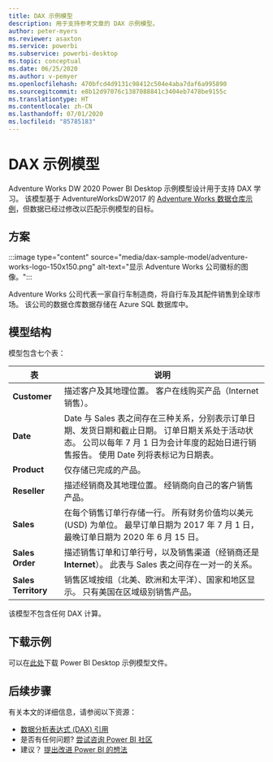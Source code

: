 ```yaml
---
title: DAX 示例模型
description: 用于支持参考文章的 DAX 示例模型。
author: peter-myers
ms.reviewer: asaxton
ms.service: powerbi
ms.subservice: powerbi-desktop
ms.topic: conceptual
ms.date: 06/25/2020
ms.author: v-pemyer
ms.openlocfilehash: 470bfcd4d9131c98412c504e4aba7daf6a995890
ms.sourcegitcommit: e8b12d97076c1387088841c3404eb7478be9155c
ms.translationtype: HT
ms.contentlocale: zh-CN
ms.lasthandoff: 07/01/2020
ms.locfileid: "85785183"
---
```

# <a name="dax-sample-model"></a>DAX 示例模型

Adventure Works DW 2020 Power BI Desktop 示例模型设计用于支持 DAX 学习。 该模型基于 AdventureWorksDW2017 的 [Adventure Works 数据仓库示例](/sql/samples/adventureworks-install-configure#data-warehouse-downloads)，但数据已经过修改以匹配示例模型的目标。

## <a name="scenario"></a>方案

:::image type="content" source="media/dax-sample-model/adventure-works-logo-150x150.png" alt-text="显示 Adventure Works 公司徽标的图像。":::

Adventure Works 公司代表一家自行车制造商，将自行车及其配件销售到全球市场。 该公司的数据仓库数据存储在 Azure SQL 数据库中。

## <a name="model-structure"></a>模型结构

模型包含七个表：

|表|说明|
|-----|-------|
|**Customer**|描述客户及其地理位置。 客户在线购买产品（Internet 销售）。|
|**Date**|Date 与 Sales 表之间存在三种关系，分别表示订单日期、发货日期和截止日期。 订单日期关系处于活动状态。 公司以每年 7 月 1 日为会计年度的起始日进行销售报告。 使用 Date 列将表标记为日期表。|
|**Product**|仅存储已完成的产品。|
|**Reseller**|描述经销商及其地理位置。 经销商向自己的客户销售产品。|
|**Sales**|在每个销售订单行存储一行。 所有财务价值均以美元 (USD) 为单位。 最早订单日期为 2017 年 7 月 1 日，最晚订单日期为 2020 年 6 月 15 日。|
|**Sales Order**|描述销售订单和订单行号，以及销售渠道（经销商还是 **Internet**）。 此表与 Sales 表之间存在一对一的关系。|
|**Sales Territory**|销售区域按组（北美、欧洲和太平洋）、国家和地区显示。 只有美国在区域级别销售产品。|

该模型不包含任何 DAX 计算。

## <a name="download-sample"></a>下载示例

可以在[此处](https://aka.ms/dax-docs-sample-file)下载 Power BI Desktop 示例模型文件。

## <a name="next-steps"></a>后续步骤

有关本文的详细信息，请参阅以下资源：

- [数据分析表达式 (DAX) 引用](/dax/)
- 是否有任何问题? [尝试咨询 Power BI 社区](https://community.powerbi.com/)
- 建议？ [提出改进 Power BI 的想法](https://ideas.powerbi.com/)
